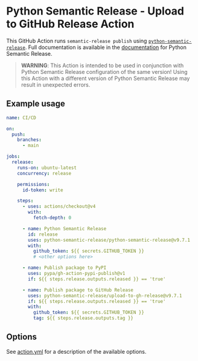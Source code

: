 # Python Semantic Release - Upload to GitHub Release Action

This GitHub Action runs `semantic-release publish` using
[`python-semantic-release`](https://github.com/python-semantic-release/python-semantic-release).
Full documentation is available in the
[documentation](https://python-semantic-release.readthedocs.io/en/latest/) for Python
Semantic Release.

> **WARNING**: This Action is intended to be used in conjunction with Python
> Semantic Release configuration of the same version! Using this Action with
> a different version of Python Semantic Release may result in unexpected errors.

## Example usage

```yaml
name: CI/CD

on:
  push:
    branches:
      - main

jobs:
  release:
    runs-on: ubuntu-latest
    concurrency: release

    permissions:
      id-token: write

    steps:
      - uses: actions/checkout@v4
        with:
          fetch-depth: 0

      - name: Python Semantic Release
        id: release
        uses: python-semantic-release/python-semantic-release@v9.7.1
        with:
          github_token: ${{ secrets.GITHUB_TOKEN }}
          # <other options here>

      - name: Publish package to PyPI
        uses: pypa/gh-action-pypi-publish@v1
        if: ${{ steps.release.outputs.released }} == 'true'

      - name: Publish package to GitHub Release
        uses: python-semantic-release/upload-to-gh-release@v9.7.1
        if: ${{ steps.release.outputs.released }} == 'true'
        with:
          github_token: ${{ secrets.GITHUB_TOKEN }}
          tag: ${{ steps.release.outputs.tag }}
```

## Options

See [action.yml](./action.yml) for a description of the available options.
